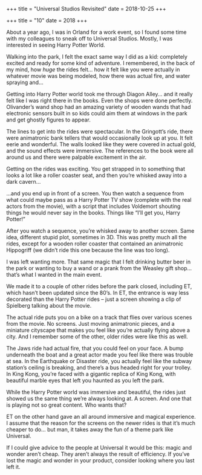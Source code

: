 +++
title = "Universal Studios Revisited"
date = 2018-10-25
+++

+++
title = "10"
date = 2018
+++

About a year ago, I was in Orland for a work event, so I found some time with my colleagues to sneak off to Universal Studios. Mostly, I was interested in seeing Harry Potter World. 

Walking into the park, I felt the exact same way I did as a kid: completely excited and ready for some kind of adventure. I remembered, in the back of my mind, how _huge_ the rides felt… how it felt like you were actually in whatever movie was being modeled, how there was actual fire, and water spraying and…

Getting into Harry Potter world took me through Diagon Alley… and it really felt like I was right there in the books. Even the shops were done perfectly. Olivander’s wand shop had an amazing variety of wooden wands that had electronic sensors built in so kids could aim them at windows in the park and get ghostly figures to appear. 

The lines to get into the rides were spectacular. In the Gringott’s ride, there were animatronic bank tellers that would occasionally look up at you. It felt eerie and wonderful. The walls looked like they were covered in actual gold, and the sound effects were immersive. The references to the book were all around us and there were palpable excitement in the air. 

Getting on the rides was exciting. You get strapped in to something that looks a lot like a roller coaster seat, and then you’re whisked away into a dark cavern… 

…and you end up in front of a screen. You then watch a sequence from what could maybe pass as a Harry Potter TV show (complete with the real actors from the movie), with a script that includes Voldemort shouting things he would never say in the books. Things like “I’ll get you, Harry Potter!”

After you watch a sequence, you’re whisked away to another screen. Same idea, different stupid plot, sometimes in 3D. This was pretty much all the rides, except for a wooden roller coaster that contained an animatronic Hippogriff (we didn’t ride this one because the line was too long). 

I was left wanting more. That same magic that I felt drinking butter beer in the park or wanting to buy a wand or a prank from the Weasley gift shop&#8230; that’s what I wanted in the main event.

We made it to a couple of other rides before the park closed, including ET, which hasn’t been updated since the 80’s. In ET, the entrance is way less decorated than the Harry Potter rides &#8211; just a screen showing a clip of Spielberg talking about the movie. 

The actual ride puts you on a bike on a track that flies over various scenes from the movie. No screens. Just moving animatronic pieces, and a miniature cityscape that makes you feel like you’re actually flying above a city. And I remember some of the other, older rides were like this as well. 

The Jaws ride had actual fire, that you could feel on your face. A bump underneath the boat and a great actor made you feel like there was trouble at sea. In the Earthquake or Disaster ride, you actually feel like the subway station’s ceiling is breaking, and there’s a bus headed right for your trolley. In King Kong, you’re faced with a gigantic replica of King Kong, with beautiful marble eyes that left you haunted as you left the park. 

While the Harry Potter world was immersive and beautiful, the rides just showed us the same thing we’re always looking at. A screen. And one that is playing not so great content. Who wants that?

ET on the other hand gave an all around immersive and magical experience. I assume that the reason for the screens on the newer rides is that it’s much cheaper to do… but man, it takes away the fun of a theme park like Universal. 

If I could give advice to the people at Universal it would be this: magic and wonder aren’t cheap. They aren’t always the result of efficiency. If you’ve lost the magic and wonder in your product, consider looking where you last left it.
